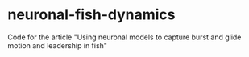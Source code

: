 # neuronal-fish-dynamics
Code for the article "Using neuronal models to capture burst and glide motion and leadership in fish"

